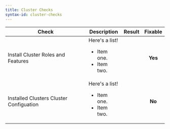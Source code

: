 ```yaml
---
title: Cluster Checks
syntax-id: cluster-checks
---
```


| Check                                   | Description                                                  | Result | **Fixable** |
| --------------------------------------- | ------------------------------------------------------------ | ------ | :-----: |
| Install Cluster Roles and Features      | Here's a list! <ul><li>Item one.</li><li>Item two.</li></ul> |        | **Yes** |
| Installed Clusters Cluster Configuation | Here's a list! <ul><li>Item one.</li><li>Item two.</li></ul> |        | **No** |